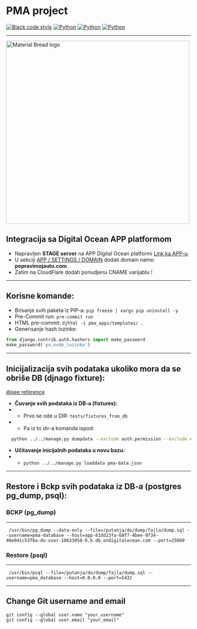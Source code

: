 # PMA project

[![Black code style](https://img.shields.io/badge/code%20style-black-000000.svg)](https://github.com/ambv/black)
[![Python](https://img.shields.io/badge/HTML%20code%20style-djhtml-orange?logo=html5)](https://github.com/rtts/djhtml)
[![Python](https://img.shields.io/badge/python-3.11.0-blue.svg?logo=python&logoColor=yellow)](https://www.python.org/)
[![Python](https://img.shields.io/badge/no%20package%20install-only%20with%20consensus-green?logo=1001Tracklists&logoColor=yellow)](https://www.python.org/)

---

<p align="left">
  <img width="500" src="https://user-images.githubusercontent.com/4832847/206937496-6f031876-26e6-49a8-a144-19f59801c048.png" alt="Material Bread logo">
</p>




## Integracija sa Digital Ocean APP platformom

- Napravljen **STAGE server** na APP Digital Ocean platformi [Link ka APP-u](https://popravimojauto.com/).
- U
  sekciji [APP / SETTINGS / DOMAIN](https://cloud.digitalocean.com/apps/8058ee2c-a1c4-420f-bb1c-534672111037/settings?i=8d2545)
  dodati domain name: **popravimojauto.com**.
- Zatim na CloudFlare dodati ponudjenu CNAME varijablu !

---

## Korisne komande:
- Brisanje svih paketa iz PIP-a: ```pip freeze | xargs pip uninstall -y```
- Pre-Commit run: ```pre-commit run```
- HTML pre-commit: ```djhtml -i pma_apps/templates/ .```
- Generisanje hash lozinke:
```python
from django.contrib.auth.hashers import make_password
make_password('pa_ovde_lozinka')
```


---

## Inicijalizacija svih podataka ukoliko mora da se obriše DB (djnago fixture):
[@see reference](https://coderwall.com/p/mvsoyg/django-dumpdata-and-loaddata)
- <b>Čuvanje svih podataka iz DB-a (fixtures):</b>
- - Prvo se ode u DIR: ``` tests/fixtures_from_db ```
- - Pa iz to dir-a komanda ispod:

```bash
  python ../../manage.py dumpdata --exclude auth.permission --exclude contenttypes  --indent 2 > pma-data.json
```

- <b>Učitavanje inicijalnih podataka u novu bazu:</b>
- - ``` python ../../manage.py loaddata pma-data.json ```

---

## Restore i Bckp svih podataka iz DB-a (postgres pg_dump, psql):

### BCKP (pg_dump)

---

```shell
 /usr/bin/pg_dump --data-only --file=/putanja/do/dump/fajla/dump.sql --username=pma-database --host=app-61dd23fa-68f7-4bee-9f34-46e041c53f8a-do-user-10633050-0.b.db.ondigitalocean.com --port=25060
 ```

### Restore (psql)

---

```shell
 /usr/bin/psql --file=/putanja/do/dump/fajla/dump.sql --username=pma_database --host=0.0.0.0 --port=5432
 ```

---

## Change Git username and email

```shell
git config --global user.name "your_username"
git config --global user.email "your_email"
```
